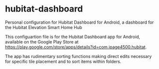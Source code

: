 # hubitat-dashboard
Personal configuration for Hubitat Dashboard for Android, a dashboard for the Hubitat Elevation Smart Home Hub

This configuartion file is for the Hubitat Dashboard app for Android, available on the Google Play Store at https://play.google.com/store/apps/details?id=com.jpage4500.hubitat.

The app has rudimentary sorting functions making direct edits necessary for specific tile placement and to sort items within folders.

